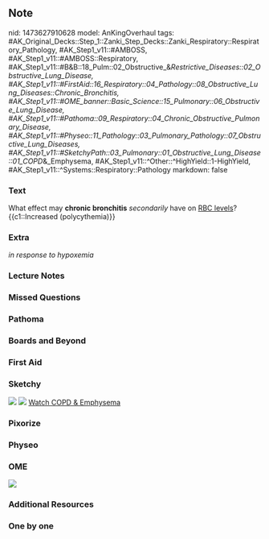 ## Note
nid: 1473627910628
model: AnKingOverhaul
tags: #AK_Original_Decks::Step_1::Zanki_Step_Decks::Zanki_Respiratory::Respiratory_Pathology, #AK_Step1_v11::#AMBOSS, #AK_Step1_v11::#AMBOSS::Respiratory, #AK_Step1_v11::#B&B::18_Pulm::02_Obstructive_&_Restrictive_Diseases::02_Obstructive_Lung_Disease, #AK_Step1_v11::#FirstAid::16_Respiratory::04_Pathology::08_Obstructive_Lung_Diseases::Chronic_Bronchitis, #AK_Step1_v11::#OME_banner::Basic_Science::15_Pulmonary::06_Obstructive_Lung_Disease, #AK_Step1_v11::#Pathoma::09_Respiratory::04_Chronic_Obstructive_Pulmonary_Disease, #AK_Step1_v11::#Physeo::11_Pathology::03_Pulmonary_Pathology::07_Obstructive_Lung_Diseases, #AK_Step1_v11::#SketchyPath::03_Pulmonary::01_Obstructive_Lung_Disease::01_COPD_&_Emphysema, #AK_Step1_v11::^Other::^HighYield::1-HighYield, #AK_Step1_v11::^Systems::Respiratory::Pathology
markdown: false

### Text
<div>
  What effect may <b>chronic bronchitis</b> <i>secondarily</i> have
  on <u>RBC levels</u>?
</div>
<div>
  {{c1::Increased (polycythemia)}}
</div>

### Extra
<i>in response to hypoxemia</i>

### Lecture Notes


### Missed Questions


### Pathoma


### Boards and Beyond


### First Aid


### Sketchy
<img src=
"SketchyMedical%202019-12-24%2009-21-37_1566160514431.jpg">
<img src=
"Screen%20Shot%202019-12-29%20at%2011.34.54%20AM_1566160514431.JPG">
 <a href=
"https://dashboard.sketchy.com/study/medical/courses/medical-pathophysiology/units/medical-pathophysiology-pulmonary/videos/medical-pathophysiology-pulmonary-obstructive-lung-disease-copd-and-emphysema?utm_source=anki&utm_medium=partnership&utm_campaign=february_update&utm_content=medical">
Watch COPD & Emphysema</a>

### Pixorize


### Physeo


### OME
<div class="ome-widget">
  <a href=
  "https://onlinemeded.org/spa/pulmonary/obstructive-lung-disease/acquire?ref=anki">
  <img src="_OME_AnkiFlashcards_Lesson_1.png"></a>
</div>

### Additional Resources


### One by one

